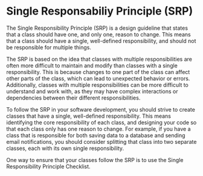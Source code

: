 # Single Responsabiliy Principle (SRP)

The Single Responsibility Principle (SRP) is a design guideline that states that
a class should have one, and only one, reason to change. This means that a class
should have a single, well-defined responsibility, and should not be responsible
for multiple things.

The SRP is based on the idea that classes with multiple responsibilities are
often more difficult to maintain and modify than classes with a single
responsibility. This is because changes to one part of the class can affect
other parts of the class, which can lead to unexpected behavior or errors.
Additionally, classes with multiple responsibilities can be more difficult to
understand and work with, as they may have complex interactions or dependencies
between their different responsibilities.

To follow the SRP in your software development, you should strive to create
classes that have a single, well-defined responsibility. This means identifying
the core responsibility of each class, and designing your code so that each
class only has one reason to change. For example, if you have a class that is
responsible for both saving data to a database and sending email notifications,
you should consider splitting that class into two separate classes, each with
its own single responsibility.

One way to ensure that your classes follow the SRP is to use the Single
Responsibility Principle Checklist.
